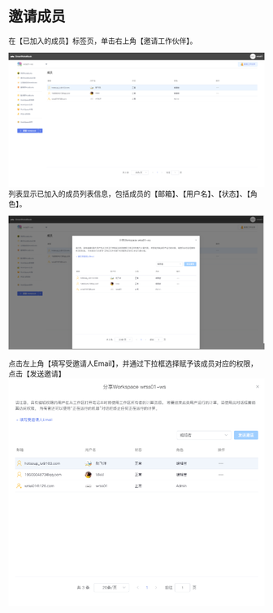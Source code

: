 # 邀请成员

在【已加入的成员】标签页，单击右上角【邀请工作伙伴】。

![](/assets/yqcy.png)列表显示已加入的成员列表信息，包括成员的【邮箱】、【用户名】、【状态】、【角色】。

![](/assets/yqwk.png)

点击左上角【填写受邀请人Email】，并通过下拉框选择赋予该成员对应的权限，点击【发送邀请】![](/assets/txyqr.png)





